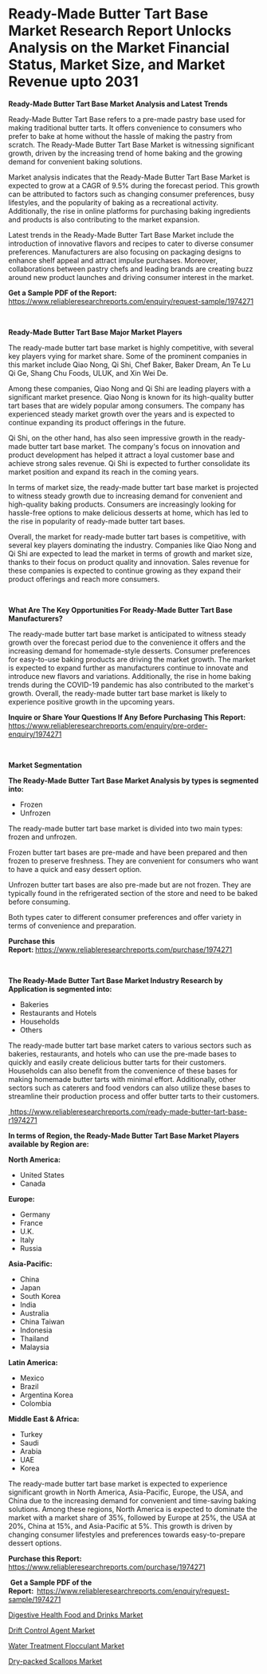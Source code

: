 <p><h1>Ready-Made Butter Tart Base Market Research Report Unlocks Analysis on the Market Financial Status, Market Size, and Market Revenue upto 2031</h1></p><p><strong>Ready-Made Butter Tart Base Market Analysis and Latest Trends</strong></p>
<p><p>Ready-Made Butter Tart Base refers to a pre-made pastry base used for making traditional butter tarts. It offers convenience to consumers who prefer to bake at home without the hassle of making the pastry from scratch. The Ready-Made Butter Tart Base Market is witnessing significant growth, driven by the increasing trend of home baking and the growing demand for convenient baking solutions. </p><p>Market analysis indicates that the Ready-Made Butter Tart Base Market is expected to grow at a CAGR of 9.5% during the forecast period. This growth can be attributed to factors such as changing consumer preferences, busy lifestyles, and the popularity of baking as a recreational activity. Additionally, the rise in online platforms for purchasing baking ingredients and products is also contributing to the market expansion.</p><p>Latest trends in the Ready-Made Butter Tart Base Market include the introduction of innovative flavors and recipes to cater to diverse consumer preferences. Manufacturers are also focusing on packaging designs to enhance shelf appeal and attract impulse purchases. Moreover, collaborations between pastry chefs and leading brands are creating buzz around new product launches and driving consumer interest in the market.</p></p>
<p><strong>Get a Sample PDF of the Report:&nbsp;</strong> <a href="https://www.reliableresearchreports.com/enquiry/request-sample/1974271">https://www.reliableresearchreports.com/enquiry/request-sample/1974271</a></p>
<p>&nbsp;</p>
<p><strong>Ready-Made Butter Tart Base Major Market Players</strong></p>
<p><p>The ready-made butter tart base market is highly competitive, with several key players vying for market share. Some of the prominent companies in this market include Qiao Nong, Qi Shi, Chef Baker, Baker Dream, An Te Lu Qi Ge, Shang Chu Foods, ULUK, and Xin Wei De.</p><p>Among these companies, Qiao Nong and Qi Shi are leading players with a significant market presence. Qiao Nong is known for its high-quality butter tart bases that are widely popular among consumers. The company has experienced steady market growth over the years and is expected to continue expanding its product offerings in the future.</p><p>Qi Shi, on the other hand, has also seen impressive growth in the ready-made butter tart base market. The company's focus on innovation and product development has helped it attract a loyal customer base and achieve strong sales revenue. Qi Shi is expected to further consolidate its market position and expand its reach in the coming years.</p><p>In terms of market size, the ready-made butter tart base market is projected to witness steady growth due to increasing demand for convenient and high-quality baking products. Consumers are increasingly looking for hassle-free options to make delicious desserts at home, which has led to the rise in popularity of ready-made butter tart bases.</p><p>Overall, the market for ready-made butter tart bases is competitive, with several key players dominating the industry. Companies like Qiao Nong and Qi Shi are expected to lead the market in terms of growth and market size, thanks to their focus on product quality and innovation. Sales revenue for these companies is expected to continue growing as they expand their product offerings and reach more consumers.</p></p>
<p>&nbsp;</p>
<p><strong>What Are The Key Opportunities For Ready-Made Butter Tart Base Manufacturers?</strong></p>
<p><p>The ready-made butter tart base market is anticipated to witness steady growth over the forecast period due to the convenience it offers and the increasing demand for homemade-style desserts. Consumer preferences for easy-to-use baking products are driving the market growth. The market is expected to expand further as manufacturers continue to innovate and introduce new flavors and variations. Additionally, the rise in home baking trends during the COVID-19 pandemic has also contributed to the market's growth. Overall, the ready-made butter tart base market is likely to experience positive growth in the upcoming years.</p></p>
<p><strong>Inquire or Share Your Questions If Any Before Purchasing This Report:</strong> <a href="https://www.reliableresearchreports.com/enquiry/pre-order-enquiry/1974271">https://www.reliableresearchreports.com/enquiry/pre-order-enquiry/1974271</a></p>
<p>&nbsp;</p>
<p><strong>Market Segmentation</strong></p>
<p><strong>The Ready-Made Butter Tart Base Market Analysis by types is segmented into:</strong></p>
<p><ul><li>Frozen</li><li>Unfrozen</li></ul></p>
<p><p>The ready-made butter tart base market is divided into two main types: frozen and unfrozen. </p><p>Frozen butter tart bases are pre-made and have been prepared and then frozen to preserve freshness. They are convenient for consumers who want to have a quick and easy dessert option. </p><p>Unfrozen butter tart bases are also pre-made but are not frozen. They are typically found in the refrigerated section of the store and need to be baked before consuming. </p><p>Both types cater to different consumer preferences and offer variety in terms of convenience and preparation.</p></p>
<p><strong>Purchase this Report:&nbsp;</strong><a href="https://www.reliableresearchreports.com/purchase/1974271">https://www.reliableresearchreports.com/purchase/1974271</a></p>
<p>&nbsp;</p>
<p><strong>The Ready-Made Butter Tart Base Market Industry Research by Application is segmented into:</strong></p>
<p><ul><li>Bakeries</li><li>Restaurants and Hotels</li><li>Households</li><li>Others</li></ul></p>
<p><p>The ready-made butter tart base market caters to various sectors such as bakeries, restaurants, and hotels who can use the pre-made bases to quickly and easily create delicious butter tarts for their customers. Households can also benefit from the convenience of these bases for making homemade butter tarts with minimal effort. Additionally, other sectors such as caterers and food vendors can also utilize these bases to streamline their production process and offer butter tarts to their customers.</p></p>
<p><a href="https://www.reliableresearchreports.com/ready-made-butter-tart-base-r1974271">&nbsp;https://www.reliableresearchreports.com/ready-made-butter-tart-base-r1974271</a></p>
<p><strong>In terms of Region, the Ready-Made Butter Tart Base Market Players available by Region are:</strong></p>
<p>
    <p> <strong> North America: </strong>
        <ul>
            <li>United States</li>
            <li>Canada</li>
        </ul>
        </p> 
    <p> <strong> Europe: </strong>
        <ul>
            <li>Germany</li>
            <li>France</li>
            <li>U.K.</li>
            <li>Italy</li>
            <li>Russia</li>
        </ul>
        </p> 
    <p> <strong> Asia-Pacific: </strong>
        <ul>
            <li>China</li>
            <li>Japan</li>
            <li>South Korea</li>
            <li>India</li>
            <li>Australia</li>
            <li>China Taiwan</li>
            <li>Indonesia</li>
            <li>Thailand</li>
            <li>Malaysia</li>
        </ul>
        </p> 
    <p> <strong> Latin America: </strong>
        <ul>
            <li>Mexico</li>
            <li>Brazil</li>
            <li>Argentina Korea</li>
            <li>Colombia</li>
        </ul>
        </p> 
    <p> <strong> Middle East & Africa: </strong>
        <ul>
            <li>Turkey</li>
            <li>Saudi</li>
            <li>Arabia</li>
            <li>UAE</li>
            <li>Korea</li>
        </ul>
    </p>
    </p>
<p><p>The ready-made butter tart base market is expected to experience significant growth in North America, Asia-Pacific, Europe, the USA, and China due to the increasing demand for convenient and time-saving baking solutions. Among these regions, North America is expected to dominate the market with a market share of 35%, followed by Europe at 25%, the USA at 20%, China at 15%, and Asia-Pacific at 5%. This growth is driven by changing consumer lifestyles and preferences towards easy-to-prepare dessert options.</p></p>
<p><strong>Purchase this Report: </strong><a href="https://www.reliableresearchreports.com/purchase/1974271">https://www.reliableresearchreports.com/purchase/1974271</a></p>
<p>&nbsp;<strong>Get a Sample PDF of the Report:&nbsp;&nbsp;</strong><a href="https://www.reliableresearchreports.com/enquiry/request-sample/1974271">https://www.reliableresearchreports.com/enquiry/request-sample/1974271</a></p>
<p><strong></strong></p>
<p><p><a href="https://github.com/gamblestampleyjenny50m5sl6/Market-Research-Report-List-2/blob/main/digestive-health-food-and-drinks-market.md">Digestive Health Food and Drinks Market</a></p><p><a href="https://issuu.com/reportprime-2/docs/drift-control-agent-market-size-2030.pptx">Drift Control Agent Market</a></p><p><a href="https://issuu.com/reportprime-2/docs/water-treatment-flocculant-market-size-2030.pptx">Water Treatment Flocculant Market</a></p><p><a href="https://github.com/nicholepatriciadoylenwnrjr0/Market-Research-Report-List-1/blob/main/dry-packed-scallops-market.md">Dry-packed Scallops Market</a></p></p>